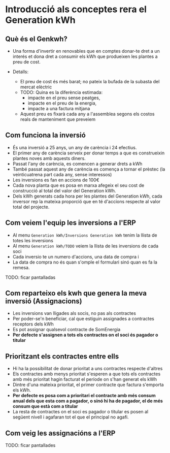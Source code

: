 # Introducció als conceptes rera el Generation kWh


## Què és el Genkwh?

- Una forma d'invertir en renovables que en comptes
donar-te dret a un interés et dona dret a consumir els
kWh que produeixen les plantes a preu de cost.

- Detalls:
	- El preu de cost és més barat; no pateix la bufada de la subasta del mercat elèctric
    - TODO: Quina es la diferència estimada:
        - impacte en el preu sense peatges,
        - impacte en el preu de la energia,
        - impacte a una factura mitjana
	- Aquest preu es fixarà cada any a l'assemblea segons els costos reals de manteniment que preveiem


## Com funciona la inversió

- És una inversió a 25 anys, un any de carència i 24 efectius.
- El primer any de carència serveix per donar temps a que es construeixin plantes noves amb aquests diners.
- Passat l'any de carència, es comencen a generar drets a kWh
- També passat aquest any de carència es comença a tornar el prèstec (la veinticuatrena part cada any, sense interessos)
- Les inversions es fan en accions de 100€
- Cada nova planta que es posa en marxa afegeix el seu cost de construcció al total del valor del Generation kWh.
- Dels kWh generats cada hora per les plantes del Generation kWh, cada inversor rep la mateixa proporció que en té d'accions respecte al valor total del projecte.

## Com veiem l'equip les inversions a l'ERP

- Al menu `Generation kWh/Inversions Generation kWh` tenim la llista de totes les inversions
- Al menu `Generation kWh/TODO` veiem la llista de les inversions de cada soci
- Cada inversio te un numero d'accions, una data de compra i 
- La data de compra no és quan s'omple el formulari sinó quan es fa la remesa.

TODO: ficar pantalladas


## Com reparteixo els kwh que genera la meva inversió (Assignacions)

- Les inversions van lligades als socis, no pas als contractes
- Per poder-se'n beneficiar, cal que estiguin assignades a contractes receptors dels kWh
- Es pot assignar qualsevol contracte de SomEnergia
- **Per defecte s'assignen a tots els contractes on el soci és pagador o titular**

## Prioritzant els contractes entre ells

- Hi ha la possibilitat de donar prioritat a uns contractes respecte d'altres
- Els contractes amb menys prioritat s'esperen a que tots els contractes amb més prioritat hagin facturat el període on s'han generat els kWh
- Dintre d'una mateixa prioritat, el primer contracte que factura s'emporta els kWh.
- **Per defecte es posa com a prioritari el contracte amb més consum anual dels que esta com a pagador, o sinó hi ha de pagador, el de més consum que està com a titular**
- La resta de contractes on el soci es pagador o titular es posen al següent nivell i agafaran tot el que el principal no agafi.

## Com veig les assignacións a l'ERP

TODO: ficar pantallades






